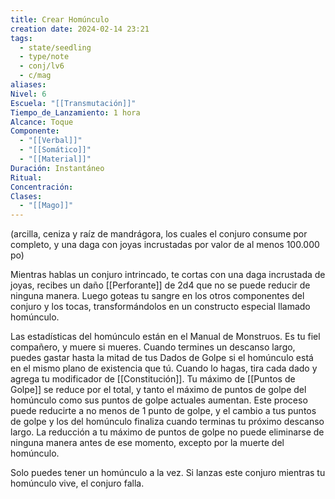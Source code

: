 ```yaml
---
title: Crear Homúnculo
creation date: 2024-02-14 23:21
tags:
  - state/seedling
  - type/note
  - conj/lv6
  - c/mag
aliases: 
Nivel: 6
Escuela: "[[Transmutación]]"
Tiempo_de_Lanzamiento: 1 hora
Alcance: Toque
Componente:
  - "[[Verbal]]"
  - "[[Somático]]"
  - "[[Material]]"
Duración: Instantáneo
Ritual: 
Concentración: 
Clases:
  - "[[Mago]]"
---
```

(arcilla, ceniza y raíz de mandrágora, los cuales el conjuro consume por completo, y una daga con joyas incrustadas por valor de al menos 100.000 po)

Mientras hablas un conjuro intrincado, te cortas con una daga incrustada de joyas, recibes un daño [[Perforante]] de 2d4 que no se puede reducir de ninguna manera. Luego goteas tu sangre en los otros componentes del conjuro y los tocas, transformándolos en un constructo especial llamado homúnculo.

Las estadísticas del homúnculo están en el Manual de Monstruos. Es tu fiel compañero, y muere si mueres. Cuando termines un descanso largo, puedes gastar hasta la mitad de tus Dados de Golpe si el homúnculo está en el mismo plano de existencia que tú. Cuando lo hagas, tira cada dado y agrega tu modificador de [[Constitución]]. Tu máximo de [[Puntos de Golpe]] se reduce por el total, y tanto el máximo de puntos de golpe del homúnculo como sus puntos de golpe actuales aumentan. Este proceso puede reducirte a no menos de 1 punto de golpe, y el cambio a tus puntos de golpe y los del homúnculo finaliza cuando terminas tu próximo descanso largo. La reducción a tu máximo de puntos de golpe no puede eliminarse de ninguna manera antes de ese momento, excepto por la muerte del homúnculo.

Solo puedes tener un homúnculo a la vez. Si lanzas este conjuro mientras tu homúnculo vive, el conjuro falla.
